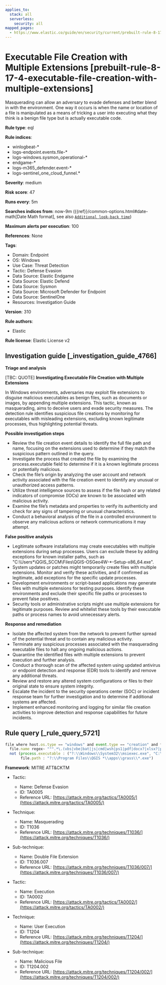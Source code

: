 ```yaml
---
applies_to:
  stack: all
  serverless:
    security: all
mapped_pages:
  - https://www.elastic.co/guide/en/security/current/prebuilt-rule-8-17-4-executable-file-creation-with-multiple-extensions.html
---
```


# Executable File Creation with Multiple Extensions [prebuilt-rule-8-17-4-executable-file-creation-with-multiple-extensions]

Masquerading can allow an adversary to evade defenses and better blend in with the environment. One way it occurs is when the name or location of a file is manipulated as a means of tricking a user into executing what they think is a benign file type but is actually executable code.

**Rule type**: eql

**Rule indices**:

* winlogbeat-*
* logs-endpoint.events.file-*
* logs-windows.sysmon_operational-*
* endgame-*
* logs-m365_defender.event-*
* logs-sentinel_one_cloud_funnel.*

**Severity**: medium

**Risk score**: 47

**Runs every**: 5m

**Searches indices from**: now-9m ({{ref}}/common-options.html#date-math[Date Math format], see also [`Additional look-back time`](docs-content://solutions/security/detect-and-alert/create-detection-rule.md#rule-schedule))

**Maximum alerts per execution**: 100

**References**: None

**Tags**:

* Domain: Endpoint
* OS: Windows
* Use Case: Threat Detection
* Tactic: Defense Evasion
* Data Source: Elastic Endgame
* Data Source: Elastic Defend
* Data Source: Sysmon
* Data Source: Microsoft Defender for Endpoint
* Data Source: SentinelOne
* Resources: Investigation Guide

**Version**: 310

**Rule authors**:

* Elastic

**Rule license**: Elastic License v2

## Investigation guide [_investigation_guide_4766]

**Triage and analysis**

[TBC: QUOTE]
**Investigating Executable File Creation with Multiple Extensions**

In Windows environments, adversaries may exploit file extensions to disguise malicious executables as benign files, such as documents or images, by appending multiple extensions. This tactic, known as masquerading, aims to deceive users and evade security measures. The detection rule identifies suspicious file creations by monitoring for executables with misleading extensions, excluding known legitimate processes, thus highlighting potential threats.

**Possible investigation steps**

* Review the file creation event details to identify the full file path and name, focusing on the extensions used to determine if they match the suspicious pattern outlined in the query.
* Investigate the process that created the file by examining the process.executable field to determine if it is a known legitimate process or potentially malicious.
* Check the file’s origin by analyzing the user account and network activity associated with the file creation event to identify any unusual or unauthorized access patterns.
* Utilize threat intelligence sources to assess if the file hash or any related indicators of compromise (IOCs) are known to be associated with malicious activity.
* Examine the file’s metadata and properties to verify its authenticity and check for any signs of tampering or unusual characteristics.
* Conduct a behavioral analysis of the file in a controlled environment to observe any malicious actions or network communications it may attempt.

**False positive analysis**

* Legitimate software installations may create executables with multiple extensions during setup processes. Users can exclude these by adding exceptions for known installer paths, such as "C:\Users*\QGIS_SCCM\Files\QGIS-OSGeo4W-*-Setup-x86_64.exe".
* System updates or patches might temporarily create files with multiple extensions. Monitor and verify these activities, and if confirmed as legitimate, add exceptions for the specific update processes.
* Development environments or script-based applications may generate files with multiple extensions for testing purposes. Identify these environments and exclude their specific file paths or processes to prevent false positives.
* Security tools or administrative scripts might use multiple extensions for legitimate purposes. Review and whitelist these tools by their executable paths or process names to avoid unnecessary alerts.

**Response and remediation**

* Isolate the affected system from the network to prevent further spread of the potential threat and to contain any malicious activity.
* Terminate any suspicious processes associated with the masquerading executable files to halt any ongoing malicious actions.
* Quarantine the identified files with multiple extensions to prevent execution and further analysis.
* Conduct a thorough scan of the affected system using updated antivirus or endpoint detection and response (EDR) tools to identify and remove any additional threats.
* Review and restore any altered system configurations or files to their original state to ensure system integrity.
* Escalate the incident to the security operations center (SOC) or incident response team for further investigation and to determine if additional systems are affected.
* Implement enhanced monitoring and logging for similar file creation activities to improve detection and response capabilities for future incidents.


## Rule query [_rule_query_5721]

```js
file where host.os.type == "windows" and event.type == "creation" and file.extension : "exe" and
  file.name regex~ """.*\.(vbs|vbe|bat|js|cmd|wsh|ps1|pdf|docx?|xlsx?|pptx?|txt|rtf|gif|jpg|png|bmp|hta|txt|img|iso)\.exe""" and
  not (process.executable : ("?:\\Windows\\System32\\msiexec.exe", "C:\\Users\\*\\QGIS_SCCM\\Files\\QGIS-OSGeo4W-*-Setup-x86_64.exe") and
       file.path : "?:\\Program Files\\QGIS *\\apps\\grass\\*.exe")
```

**Framework**: MITRE ATT&CKTM

* Tactic:

    * Name: Defense Evasion
    * ID: TA0005
    * Reference URL: [https://attack.mitre.org/tactics/TA0005/](https://attack.mitre.org/tactics/TA0005/)

* Technique:

    * Name: Masquerading
    * ID: T1036
    * Reference URL: [https://attack.mitre.org/techniques/T1036/](https://attack.mitre.org/techniques/T1036/)

* Sub-technique:

    * Name: Double File Extension
    * ID: T1036.007
    * Reference URL: [https://attack.mitre.org/techniques/T1036/007/](https://attack.mitre.org/techniques/T1036/007/)

* Tactic:

    * Name: Execution
    * ID: TA0002
    * Reference URL: [https://attack.mitre.org/tactics/TA0002/](https://attack.mitre.org/tactics/TA0002/)

* Technique:

    * Name: User Execution
    * ID: T1204
    * Reference URL: [https://attack.mitre.org/techniques/T1204/](https://attack.mitre.org/techniques/T1204/)

* Sub-technique:

    * Name: Malicious File
    * ID: T1204.002
    * Reference URL: [https://attack.mitre.org/techniques/T1204/002/](https://attack.mitre.org/techniques/T1204/002/)



